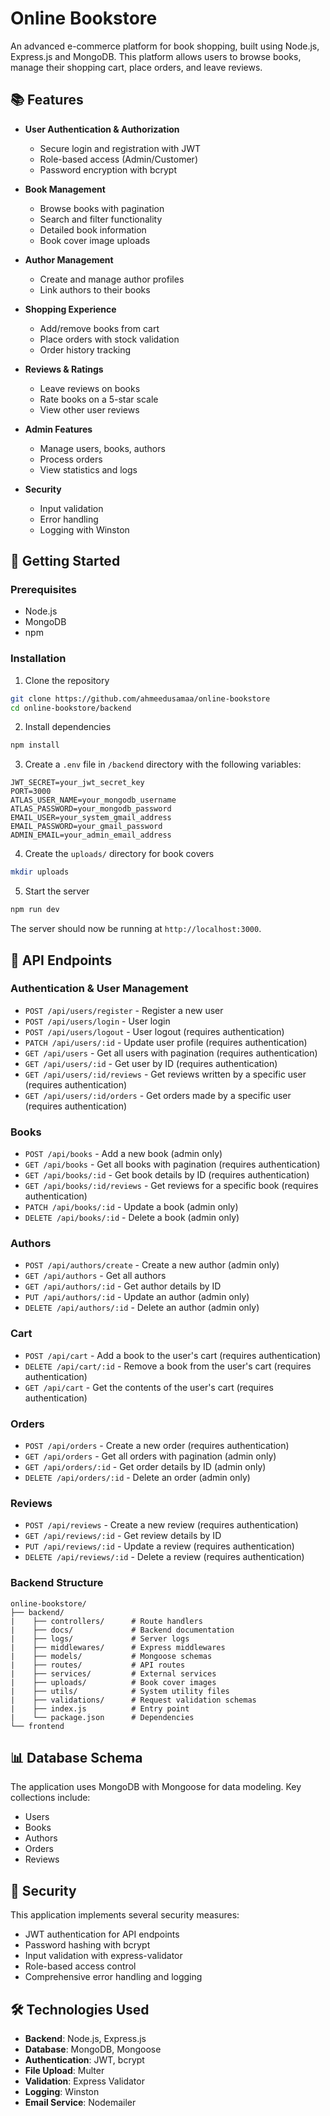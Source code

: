 # Online Bookstore

An advanced e-commerce platform for book shopping, built using Node.js, Express.js and MongoDB. This platform allows users to browse books, manage their shopping cart, place orders, and leave reviews.

## 📚 Features

- **User Authentication & Authorization**
  - Secure login and registration with JWT
  - Role-based access (Admin/Customer)
  - Password encryption with bcrypt

- **Book Management**
  - Browse books with pagination
  - Search and filter functionality
  - Detailed book information
  - Book cover image uploads

- **Author Management**
  - Create and manage author profiles
  - Link authors to their books

- **Shopping Experience**
  - Add/remove books from cart
  - Place orders with stock validation
  - Order history tracking

- **Reviews & Ratings**
  - Leave reviews on books
  - Rate books on a 5-star scale
  - View other user reviews

- **Admin Features**
  - Manage users, books, authors
  - Process orders
  - View statistics and logs

- **Security**
  - Input validation
  - Error handling
  - Logging with Winston

## 🚀 Getting Started

### Prerequisites

- Node.js
- MongoDB
- npm

### Installation

1. Clone the repository
```bash
git clone https://github.com/ahmeedusamaa/online-bookstore
cd online-bookstore/backend
```

2. Install dependencies
```bash
npm install
```

3. Create a `.env` file in `/backend` directory with the following variables:
```
JWT_SECRET=your_jwt_secret_key
PORT=3000
ATLAS_USER_NAME=your_mongodb_username
ATLAS_PASSWORD=your_mongodb_password
EMAIL_USER=your_system_gmail_address
EMAIL_PASSWORD=your_gmail_password
ADMIN_EMAIL=your_admin_email_address
```

4. Create the `uploads/` directory for book covers
```bash
mkdir uploads
```

5. Start the server
```bash
npm run dev
```

The server should now be running at `http://localhost:3000`.

## 🔗 API Endpoints

### Authentication & User Management
- `POST /api/users/register` - Register a new user
- `POST /api/users/login` - User login
- `POST /api/users/logout` - User logout (requires authentication)
- `PATCH /api/users/:id` - Update user profile (requires authentication)
- `GET /api/users` - Get all users with pagination (requires authentication)
- `GET /api/users/:id` - Get user by ID (requires authentication)
- `GET /api/users/:id/reviews` - Get reviews written by a specific user (requires authentication)
- `GET /api/users/:id/orders` - Get orders made by a specific user (requires authentication)

### Books
- `POST /api/books` - Add a new book (admin only)
- `GET /api/books` - Get all books with pagination (requires authentication)
- `GET /api/books/:id` - Get book details by ID (requires authentication)
- `GET /api/books/:id/reviews` - Get reviews for a specific book (requires authentication)
- `PATCH /api/books/:id` - Update a book (admin only)
- `DELETE /api/books/:id` - Delete a book (admin only)

### Authors
- `POST /api/authors/create` - Create a new author (admin only)
- `GET /api/authors` - Get all authors
- `GET /api/authors/:id` - Get author details by ID
- `PUT /api/authors/:id` - Update an author (admin only)
- `DELETE /api/authors/:id` - Delete an author (admin only)

### Cart
- `POST /api/cart` - Add a book to the user's cart (requires authentication)
- `DELETE /api/cart/:id` - Remove a book from the user's cart (requires authentication)
- `GET /api/cart` - Get the contents of the user's cart (requires authentication)

### Orders
- `POST /api/orders` - Create a new order (requires authentication)
- `GET /api/orders` - Get all orders with pagination (admin only)
- `GET /api/orders/:id` - Get order details by ID (admin only)
- `DELETE /api/orders/:id` - Delete an order (admin only)

### Reviews
- `POST /api/reviews` - Create a new review (requires authentication)
- `GET /api/reviews/:id` - Get review details by ID
- `PUT /api/reviews/:id` - Update a review (requires authentication)
- `DELETE /api/reviews/:id` - Delete a review (requires authentication)

### Backend Structure

```
online-bookstore/
├── backend/
|    ├── controllers/      # Route handlers
|    ├── docs/             # Backend documentation
|    ├── logs/             # Server logs
|    ├── middlewares/      # Express middlewares
|    ├── models/           # Mongoose schemas
|    ├── routes/           # API routes
|    ├── services/         # External services
|    ├── uploads/          # Book cover images
|    ├── utils/            # System utility files
|    ├── validations/      # Request validation schemas
|    ├── index.js          # Entry point
|    └── package.json      # Dependencies
└── frontend
```

## 📊 Database Schema

The application uses MongoDB with Mongoose for data modeling. Key collections include:
- Users
- Books
- Authors
- Orders
- Reviews

## 🔐 Security

This application implements several security measures:
- JWT authentication for API endpoints
- Password hashing with bcrypt
- Input validation with express-validator
- Role-based access control
- Comprehensive error handling and logging

## 🛠️ Technologies Used

- **Backend**: Node.js, Express.js
- **Database**: MongoDB, Mongoose
- **Authentication**: JWT, bcrypt
- **File Upload**: Multer
- **Validation**: Express Validator
- **Logging**: Winston
- **Email Service**: Nodemailer
